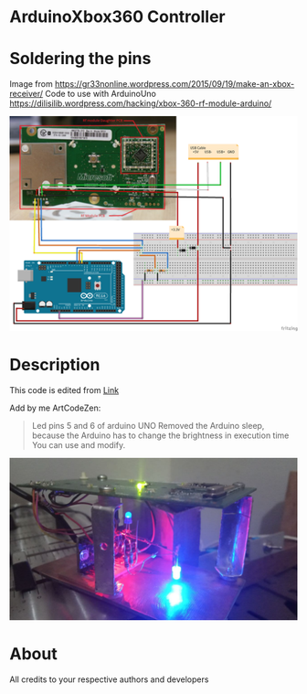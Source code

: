 # ArduinoXbox360 Controller

# Soldering the pins
Image from <https://gr33nonline.wordpress.com/2015/09/19/make-an-xbox-receiver/>
Code to use with ArduinoUno <https://dilisilib.wordpress.com/hacking/xbox-360-rf-module-arduino/>

![ImageXboxRF](xbox-360-rf-board-and-arduino-mega.png)

# Description
This code is edited from [Link](https://dilisilib.wordpress.com/hacking/xbox-360-rf-module-arduino/)

Add by me ArtCodeZen:
> Led pins 5 and 6 of arduino UNO
> Removed the Arduino sleep, because the Arduino has to change the brightness in execution time
> You can use and modify.

![ImageRF](xboxRF.jpg)


# About 

All credits to your respective authors and developers






